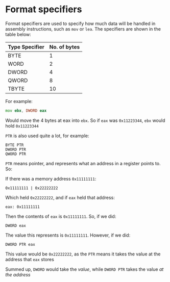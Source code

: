 # Format specifiers

Format specifiers are used to specify how much data will be handled in assembly instructions, such as `mov` or `lea`. The specifiers are shown in the table below:

| Type Specifier | No. of bytes |
|----------------|--------------|
| BYTE           |      1       |
| WORD           |      2       |
| DWORD          |      4       |
| QWORD          |      8       |
| TBYTE          |     10       |

For example:
```asm
mov ebx, DWORD eax
```
Would move the 4 bytes at eax into `ebx`. So if `eax` was `0x11223344`, `ebx` would hold `0x11223344`

`PTR` is also used quite a lot, for example:
```
BYTE PTR
DWORD PTR
QWORD PTR
```

`PTR` means pointer, and represents what an address in a register points to. So:

If there was a memory address `0x11111111`:
```
0x11111111 | 0x22222222
```

Which held `0x22222222`, and if `eax` held that address:
```
eax: 0x11111111
```

Then the contents of `eax` is `0x11111111`. So, if we did:

```
DWORD eax
```
The value this represents is `0x11111111`. However, if we did:

```
DWORD PTR eax
```
This value would be `0x22222222`, as the `PTR` means it takes the value at the address that `eax` stores


Summed up, `DWORD` would take the *value*, while `DWORD PTR` takes the value *at the address*



